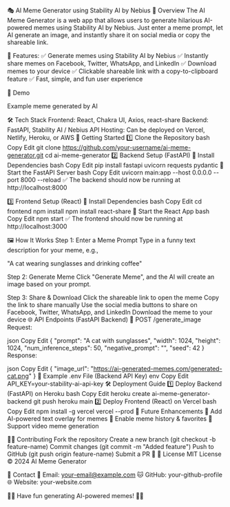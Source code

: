 🎭 AI Meme Generator using Stability AI by Nebius
📌 Overview
The AI Meme Generator is a web app that allows users to generate hilarious AI-powered memes using Stability AI by Nebius. Just enter a meme prompt, let AI generate an image, and instantly share it on social media or copy the shareable link.

🚀 Features:
✅ Generate memes using Stability AI by Nebius
✅ Instantly share memes on Facebook, Twitter, WhatsApp, and LinkedIn
✅ Download memes to your device
✅ Clickable shareable link with a copy-to-clipboard feature
✅ Fast, simple, and fun user experience

📸 Demo

Example meme generated by AI

🛠 Tech Stack
Frontend: React, Chakra UI, Axios, react-share
Backend: FastAPI, Stability AI / Nebius API
Hosting: Can be deployed on Vercel, Netlify, Heroku, or AWS
🚀 Getting Started
1️⃣ Clone the Repository
bash
Copy
Edit
git clone https://github.com/your-username/ai-meme-generator.git
cd ai-meme-generator
2️⃣ Backend Setup (FastAPI)
📌 Install Dependencies
bash
Copy
Edit
pip install fastapi uvicorn requests pydantic
📌 Start the FastAPI Server
bash
Copy
Edit
uvicorn main:app --host 0.0.0.0 --port 8000 --reload
✅ The backend should now be running at http://localhost:8000

3️⃣ Frontend Setup (React)
📌 Install Dependencies
bash
Copy
Edit
cd frontend
npm install
npm install react-share
📌 Start the React App
bash
Copy
Edit
npm start
✅ The frontend should now be running at http://localhost:3000

🖼 How It Works
Step 1: Enter a Meme Prompt
Type in a funny text description for your meme, e.g.,

"A cat wearing sunglasses and drinking coffee"

Step 2: Generate Meme
Click "Generate Meme", and the AI will create an image based on your prompt.

Step 3: Share & Download
Click the shareable link to open the meme
Copy the link to share manually
Use the social media buttons to share on Facebook, Twitter, WhatsApp, and LinkedIn
Download the meme to your device
🌐 API Endpoints (FastAPI Backend)
🔹 POST /generate_image
Request:

json
Copy
Edit
{
  "prompt": "A cat with sunglasses",
  "width": 1024,
  "height": 1024,
  "num_inference_steps": 50,
  "negative_prompt": "",
  "seed": 42
}
Response:

json
Copy
Edit
{
  "image_url": "https://ai-generated-memes.com/generated-cat.png"
}
📌 Example .env File (Backend API Key)
env
Copy
Edit
API_KEY=your-stability-ai-api-key
🛠 Deployment Guide
1️⃣ Deploy Backend (FastAPI) on Heroku
bash
Copy
Edit
heroku create ai-meme-generator-backend
git push heroku main
2️⃣ Deploy Frontend (React) on Vercel
bash
Copy
Edit
npm install -g vercel
vercel --prod
📢 Future Enhancements
🔹 Add AI-powered text overlay for memes
🔹 Enable meme history & favorites
🔹 Support video meme generation

👨‍💻 Contributing
Fork the repository
Create a new branch (git checkout -b feature-name)
Commit changes (git commit -m "Added feature")
Push to GitHub (git push origin feature-name)
Submit a PR 🎉
📜 License
MIT License © 2024 AI Meme Generator

💬 Contact
📧 Email: your-email@example.com
🐱 GitHub: your-github-profile
🌐 Website: your-website.com

🎨🔥 Have fun generating AI-powered memes! 🚀😺
